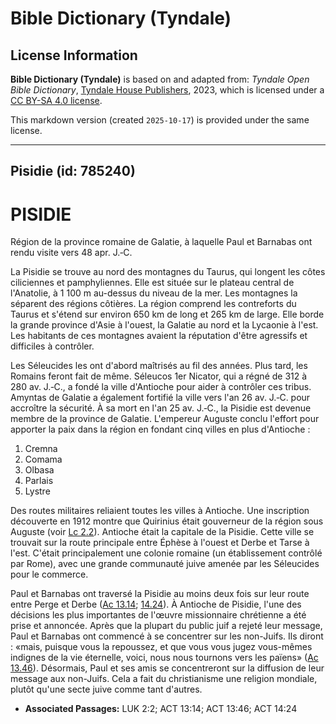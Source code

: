 # Bible Dictionary (Tyndale)

## License Information

**Bible Dictionary (Tyndale)** is based on and adapted from: _Tyndale Open Bible Dictionary_, [Tyndale House Publishers](https://tyndaleopenresources.com/), 2023, which is licensed under a [CC BY-SA 4.0 license](https://creativecommons.org/licenses/by-sa/4.0/legalcode.en).

This markdown version (created `2025-10-17`) is provided under the same license.



--------------------------------

## Pisidie (id: 785240)

PISIDIE
=======

Région de la province romaine de Galatie, à laquelle Paul et Barnabas ont rendu visite vers 48 apr. J.‑C.

La Pisidie se trouve au nord des montagnes du Taurus, qui longent les côtes ciliciennes et pamphyliennes. Elle est située sur le plateau central de l'Anatolie, à 1 100 m au\-dessus du niveau de la mer. Les montagnes la séparent des régions côtières. La région comprend les contreforts du Taurus et s'étend sur environ 650 km de long et 265 km de large. Elle borde la grande province d'Asie à l'ouest, la Galatie au nord et la Lycaonie à l'est. Les habitants de ces montagnes avaient la réputation d'être agressifs et difficiles à contrôler.

Les Séleucides les ont d'abord maîtrisés au fil des années. Plus tard, les Romains feront fait de même. Séleucos 1er Nicator, qui a régné de 312 à 280 av. J.‑C., a fondé la ville d'Antioche pour aider à contrôler ces tribus. Amyntas de Galatie a également fortifié la ville vers l'an 26 av. J.‑C. pour accroître la sécurité. À sa mort en l'an 25 av. J.‑C., la Pisidie est devenue membre de la province de Galatie. L'empereur Auguste conclu l'effort pour apporter la paix dans la région en fondant cinq villes en plus d'Antioche :

1. Cremna
2. Comama
3. Olbasa
4. Parlais
5. Lystre

Des routes militaires reliaient toutes les villes à Antioche. Une inscription découverte en 1912 montre que Quirinius était gouverneur de la région sous Auguste (voir [Lc 2\.2](https://ref.ly/Luke2:2)). Antioche était la capitale de la Pisidie. Cette ville se trouvait sur la route principale entre Éphèse à l'ouest et Derbe et Tarse à l'est. C'était principalement une colonie romaine (un établissement contrôlé par Rome), avec une grande communauté juive amenée par les Séleucides pour le commerce.

Paul et Barnabas ont traversé la Pisidie au moins deux fois sur leur route entre Perge et Derbe ([Ac 13\.14](https://ref.ly/Acts13:14); [14\.24](https://ref.ly/Acts14:24)). À Antioche de Pisidie, l'une des décisions les plus importantes de l'œuvre missionnaire chrétienne a été prise et annoncée. Après que la plupart du public juif a rejeté leur message, Paul et Barnabas ont commencé à se concentrer sur les non\-Juifs. Ils diront : «mais, puisque vous la repoussez, et que vous vous jugez vous\-mêmes indignes de la vie éternelle, voici, nous nous tournons vers les païens» ([Ac 13\.46](https://ref.ly/Acts13:46)). Désormais, Paul et ses amis se concentreront sur la diffusion de leur message aux non\-Juifs. Cela a fait du christianisme une religion mondiale, plutôt qu'une secte juive comme tant d'autres.

* **Associated Passages:** LUK 2:2; ACT 13:14; ACT 13:46; ACT 14:24


